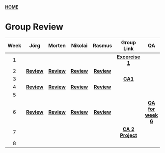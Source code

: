 [**HOME**](index.md)



# Group Review


| Week  | Jörg | Morten | Nikolai | Rasmus |  Group Link |  QA  |
|:----: |:----:|:------:|:-------:|:------:|:-----------:|:----:|
|   1   |      |        |         |        |<a href="https://docs.google.com/document/d/1rLwf_K6mjhG_w0M2ShIjpAX_oaexI8qpa7Aco9l9KDw/edit?usp=sharing" target="_blank">**Excercise 1**</a>  |  |
|   2   |<a href="https://www.joergoertel.com/week2/" target="_blank">**Review**</a>|<a href="https://www.mortenfeldtstudent.dk/SP2/index.html" target="_blank">**Review**</a>|<a href="http://techjahn.dk/NetworkWeek" target="_blank">**Review**</a>|<a href="https://rasmusporse.dk/NetworkAssignment/" target="_blank">**Review**</a>| ||
|   3   |     |        |         |        |<a href="https://techjahn.dk/CA1/" target="_blank">**CA1**</a> ||
|   4   |<a href="https://www.joergoertel.com/ca2/" target="_blank">**Review**</a>|<a href="https://www.mortenfeldtstudent.dk/SP3/" target="_blank">**Review**</a>|<a href="https://techjahn.dk/SP3/" target="_blank">**Review**</a>|<a href="https://github.com/RPorse/TrialExamJPA" target="_blank">**Review**</a>| ||
|5| | | | | ||
|6|[**Review**](groupreviewWeek6.md)|[**Review**](groupreviewWeek6.md)|[**Review**](groupreviewWeek6.md)|[**Review**](groupreviewWeek6.md)|  |[**QA for week 6**](wee6Questions.md)|
|7||||| [**CA 2 Project**](ca2.md) ||
|8||||| ||
